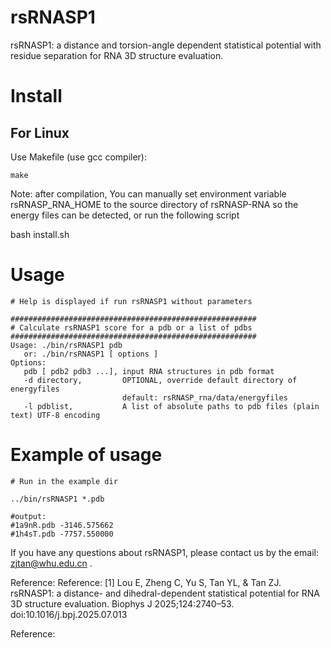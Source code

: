 

# rsRNASP1
rsRNASP1: a distance and torsion-angle dependent statistical potential with residue separation for RNA 3D structure evaluation.


# Install

## For Linux

Use Makefile (use gcc compiler):

```
make
```


Note: after compilation, You can manually set environment variable rsRNASP_RNA_HOME to the source directory of rsRNASP-RNA so the energy files can be detected, or run the following script 

bash install.sh 


# Usage

```
# Help is displayed if run rsRNASP1 without parameters

#######################################################
# Calculate rsRNASP1 score for a pdb or a list of pdbs
#######################################################
Usage: ./bin/rsRNASP1 pdb 
   or: ./bin/rsRNASP1 [ options ] 
Options:
   pdb [ pdb2 pdb3 ...], input RNA structures in pdb format
   -d directory,         OPTIONAL, override default directory of energyfiles
                         default: rsRNASP_rna/data/energyfiles
   -l pdblist,           A list of absolute paths to pdb files (plain text) UTF-8 encoding

```


# Example of usage

```
# Run in the example dir

../bin/rsRNASP1 *.pdb

#output:
#1a9nR.pdb -3146.575662
#1h4sT.pdb -7757.550000

```

If you have any questions about rsRNASP1, please contact us by the email: zjtan@whu.edu.cn .

Reference:
Reference:
[1] Lou E, Zheng C, Yu S, Tan YL, & Tan ZJ. rsRNASP1: a distance- and dihedral-dependent statistical potential for RNA 3D structure evaluation. Biophys J 2025;124:2740–53. doi:10.1016/j.bpj.2025.07.013

Reference:

